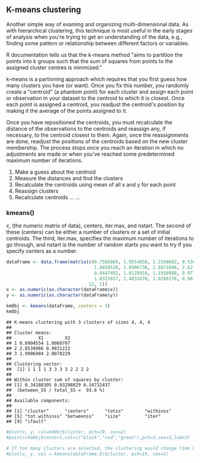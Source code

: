 K-means clustering
------------------

Another simple way of examing and organizing multi-dimensional data. As with hierarchical clustering, this technique is most useful in the early stages of analysis when you're trying to get an understanding of the data, e.g., finding some pattern or relationship between different factors or variables.

R documentation tells us that the k-means method "aims to partition the points into k groups such that the sum of squares from points to the assigned cluster centres is minimized."

k-means is a partioning approach which requires that you first guess how many clusters you have (or want). Once you fix this number, you randomly create a "centroid" (a phantom point) for each cluster and assign each point or observation in your dataset to the centroid to which it is closest. Once each point is assigned a centroid, you readjust the centroid's position by making it the average of the points assigned to it.

Once you have repositioned the centroids, you must recalculate the distance of the observations to the centroids and reassign any, if necessary, to the centroid closest to them. Again, once the reassignments are done, readjust the positions of the centroids based on the new cluster membership. The process stops once you reach an iteration in which no adjustments are made or when you've reached some predetermined maximum number of iterations.

1.  Make a guess about the centroid
2.  Measure the distances and find the clusters
3.  Recalculate the centroids using mean of all x and y for each point
4.  Reassign clusters
5.  Recalculate centroids ... ...

### kmeans()

x, (the numeric matrix of data), centers, iter.max, and nstart. The second of these (centers) can be either a number of clusters or a set of initial centroids. The third, iter.max, specifies the maximum number of iterations to go through, and nstart is the number of random starts you want to try if you specify centers as a number.

``` r
dataFrame <- data.frame(matrix(c(0.7585869, 1.0554858, 1.2168882, 0.5308605, 2.0858249, 2.1012112,
                                 1.8850520, 1.8906736, 2.8871096, 2.8219924, 2.9045615, 2.8003227,
                                 0.8447492, 1.0128918, 1.1918988, 0.9779429, 1.8977981, 1.8177609,
                                 1.8325657, 2.4831670, 1.0268176, 0.9018628, 0.9118904, 1.0919179), 
                               12, 2))
x <- as.numeric(as.character(dataFrame$x))
y <- as.numeric(as.character(dataFrame$y))

kmObj <- kmeans(dataFrame, centers = 3)
kmObj
```

    ## K-means clustering with 3 clusters of sizes 4, 4, 4
    ## 
    ## Cluster means:
    ##          X1        X2
    ## 1 0.8904554 1.0068707
    ## 2 2.8534966 0.9831222
    ## 3 1.9906904 2.0078229
    ## 
    ## Clustering vector:
    ##  [1] 1 1 1 1 3 3 3 3 2 2 2 2
    ## 
    ## Within cluster sum of squares by cluster:
    ## [1] 0.34188305 0.03298029 0.34732437
    ##  (between_SS / total_SS =  93.6 %)
    ## 
    ## Available components:
    ## 
    ## [1] "cluster"      "centers"      "totss"        "withinss"    
    ## [5] "tot.withinss" "betweenss"    "size"         "iter"        
    ## [9] "ifault"

``` r
#plot(x, y, col=kmObj$cluster, pch=19, cex=2)
#points(kmObj$centers,col=c("black","red","green"),pch=3,cex=3,lwd=3)

# If too many clusters are selected, the clustering would change time by time
#plot(x, y, col = kmeans(dataFrame,6)$cluster, pch=19, cex=2)
```
